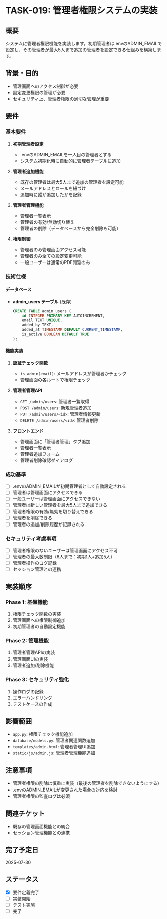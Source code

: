 # TASK-019: 管理者権限システムの実装

## 概要
システムに管理者権限機能を実装します。初期管理者は.envのADMIN_EMAILで設定し、その管理者が最大5人まで追加の管理者を設定できる仕組みを構築します。

## 背景・目的
- 管理画面へのアクセス制御が必要
- 設定変更権限の管理が必要
- セキュリティ上、管理者権限の適切な管理が重要

## 要件

### 基本要件
1. **初期管理者設定**
   - .envのADMIN_EMAILを一人目の管理者とする
   - システム初期化時に自動的に管理者テーブルに追加

2. **管理者追加機能**
   - 既存の管理者は最大5人まで追加の管理者を設定可能
   - メールアドレスとロールを紐づけ
   - 追加時に誰が追加したかを記録

3. **管理者管理機能**
   - 管理者一覧表示
   - 管理者の有効/無効切り替え
   - 管理者の削除（データベースから完全削除も可能）

4. **権限制御**
   - 管理者のみ管理画面アクセス可能
   - 管理者のみ全ての設定変更可能
   - 一般ユーザーは通常のPDF閲覧のみ

### 技術仕様

#### データベース
- **admin_users テーブル** (既存)
  ```sql
  CREATE TABLE admin_users (
      id INTEGER PRIMARY KEY AUTOINCREMENT,
      email TEXT UNIQUE,
      added_by TEXT,
      added_at TIMESTAMP DEFAULT CURRENT_TIMESTAMP,
      is_active BOOLEAN DEFAULT TRUE
  );
  ```

#### 機能実装
1. **認証チェック関数**
   - `is_admin(email)`: メールアドレスが管理者かチェック
   - 管理画面の各ルートで権限チェック

2. **管理者管理API**
   - `GET /admin/users`: 管理者一覧取得
   - `POST /admin/users`: 新規管理者追加
   - `PUT /admin/users/<id>`: 管理者情報更新
   - `DELETE /admin/users/<id>`: 管理者削除

3. **フロントエンド**
   - 管理画面に「管理者管理」タブ追加
   - 管理者一覧表示
   - 管理者追加フォーム
   - 管理者削除確認ダイアログ

### 成功基準
- [ ] .envのADMIN_EMAILが初期管理者として自動設定される
- [ ] 管理者は管理画面にアクセスできる
- [ ] 一般ユーザーは管理画面にアクセスできない
- [ ] 管理者は新しい管理者を最大5人まで追加できる
- [ ] 管理者権限の有効/無効を切り替えできる
- [ ] 管理者を削除できる
- [ ] 管理者の追加/削除履歴が記録される

### セキュリティ考慮事項
- [ ] 管理者権限のないユーザーは管理画面にアクセス不可
- [ ] 管理者の最大数制限（6人まで：初期1人+追加5人）
- [ ] 管理者操作のログ記録
- [ ] セッション管理との連携

## 実装順序

### Phase 1: 基盤機能
1. 権限チェック関数の実装
2. 管理画面への権限制御追加
3. 初期管理者の自動設定機能

### Phase 2: 管理機能
1. 管理者管理APIの実装
2. 管理画面UIの実装
3. 管理者追加/削除機能

### Phase 3: セキュリティ強化
1. 操作ログの記録
2. エラーハンドリング
3. テストケースの作成

## 影響範囲
- `app.py`: 権限チェック機能追加
- `database/models.py`: 管理者関連関数追加
- `templates/admin.html`: 管理者管理UI追加
- `static/js/admin.js`: 管理者管理機能追加

## 注意事項
- 管理者権限の削除は慎重に実装（最後の管理者を削除できないようにする）
- .envのADMIN_EMAILが変更された場合の対応を検討
- 管理者権限の監査ログは必須

## 関連チケット
- 既存の管理画面機能との統合
- セッション管理機能との連携

## 完了予定日
2025-07-30

## ステータス
- [x] 要件定義完了
- [ ] 実装開始
- [ ] テスト実施
- [ ] 完了